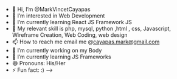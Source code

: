 - 👋 Hi, I’m @MarkVincetCayapas
- 👀 I’m interested in Web Development
- 🌱 I’m currently learning React JS Framework JS
- 💞️ My relevant skill is php, mysql, python ,html , css, Javascript, Wireframe Creation, Web Coding, web design
- 📫 How to reach me email me @cayapas.mark@gmail.com
- 🔭 I’m currently working on my Body
- 🌱 I’m currently learning JS Frameworks
- 😄 Pronouns: His/Her
- ⚡ Fun fact: :)
-->
